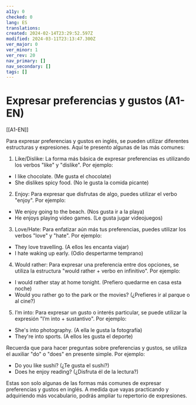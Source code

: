 ```yaml
---
a11y: 0
checked: 0
lang: ES
translations: 
created: 2024-02-14T23:29:52.597Z
modified: 2024-03-11T23:13:47.300Z
ver_major: 0
ver_minor: 1
ver_rev: 20
nav_primary: []
nav_secondary: []
tags: []
---
```

# Expresar preferencias y gustos (A1-EN)

[[A1-EN]]

Para expresar preferencias y gustos en inglés, se pueden utilizar diferentes estructuras y expresiones. Aquí te presento algunas de las más comunes:

1. Like/Dislike: La forma más básica de expresar preferencias es utilizando los verbos "like" y "dislike". Por ejemplo:
- I like chocolate. (Me gusta el chocolate)
- She dislikes spicy food. (No le gusta la comida picante)

2. Enjoy: Para expresar que disfrutas de algo, puedes utilizar el verbo "enjoy". Por ejemplo:
- We enjoy going to the beach. (Nos gusta ir a la playa)
- He enjoys playing video games. (Le gusta jugar videojuegos)

3. Love/Hate: Para enfatizar aún más tus preferencias, puedes utilizar los verbos "love" y "hate". Por ejemplo:
- They love travelling. (A ellos les encanta viajar)
- I hate waking up early. (Odio despertarme temprano)

4. Would rather: Para expresar una preferencia entre dos opciones, se utiliza la estructura "would rather + verbo en infinitivo". Por ejemplo:
- I would rather stay at home tonight. (Prefiero quedarme en casa esta noche)
- Would you rather go to the park or the movies? (¿Prefieres ir al parque o al cine?)

5. I’m into: Para expresar un gusto o interés particular, se puede utilizar la expresión "I’m into + sustantivo". Por ejemplo:
- She's into photography. (A ella le gusta la fotografía)
- They're into sports. (A ellos les gusta el deporte)

Recuerda que para hacer preguntas sobre preferencias y gustos, se utiliza el auxiliar "do" o "does" en presente simple. Por ejemplo:
- Do you like sushi? (¿Te gusta el sushi?)
- Does he enjoy reading? (¿Disfruta él de la lectura?)

Estas son solo algunas de las formas más comunes de expresar preferencias y gustos en inglés. A medida que vayas practicando y adquiriendo más vocabulario, podrás ampliar tu repertorio de expresiones.

